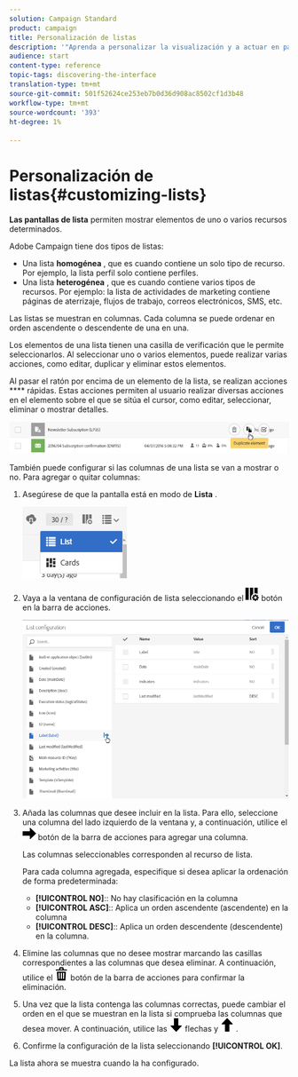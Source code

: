 ```yaml
---
solution: Campaign Standard
product: campaign
title: Personalización de listas
description: '"Aprenda a personalizar la visualización y a actuar en pantallas de lista en Adobe Campaign Standard:ordenar, filtrar, eliminar o duplicar elementos. Las pantallas de listas muestran elementos de uno o varios recursos determinados."'
audience: start
content-type: reference
topic-tags: discovering-the-interface
translation-type: tm+mt
source-git-commit: 501f52624ce253eb7b0d36d908ac8502cf1d3b48
workflow-type: tm+mt
source-wordcount: '393'
ht-degree: 1%

---
```



# Personalización de listas{#customizing-lists}

**Las pantallas de lista** permiten mostrar elementos de uno o varios recursos determinados.

Adobe Campaign tiene dos tipos de listas:

* Una lista **homogénea** , que es cuando contiene un solo tipo de recurso. Por ejemplo, la lista perfil solo contiene perfiles.
* Una lista **heterogénea** , que es cuando contiene varios tipos de recursos. Por ejemplo: la lista de actividades de marketing contiene páginas de aterrizaje, flujos de trabajo, correos electrónicos, SMS, etc.

Las listas se muestran en columnas. Cada columna se puede ordenar en orden ascendente o descendente de una en una.

Los elementos de una lista tienen una casilla de verificación que le permite seleccionarlos. Al seleccionar uno o varios elementos, puede realizar varias acciones, como editar, duplicar y eliminar estos elementos.

Al pasar el ratón por encima de un elemento de la lista, se realizan acciones **** rápidas. Estas acciones permiten al usuario realizar diversas acciones en el elemento sobre el que se sitúa el cursor, como editar, seleccionar, eliminar o mostrar detalles.

![](assets/overview_list_quickactions.png)

También puede configurar si las columnas de una lista se van a mostrar o no. Para agregar o quitar columnas:

1. Asegúrese de que la pantalla está en modo de **Lista** .

   ![](assets/export_list_mode_switch.png)

1. Vaya a la ventana de configuración de lista seleccionando el ![](assets/columnsettings.png) botón en la barra de acciones.

   ![](assets/list_configuration1.png)

1. Añada las columnas que desee incluir en la lista. Para ello, seleccione una columna del lado izquierdo de la ventana y, a continuación, utilice el ![](assets/arrowright.png) botón de la barra de acciones para agregar una columna.

   Las columnas seleccionables corresponden al recurso de lista.

   Para cada columna agregada, especifique si desea aplicar la ordenación de forma predeterminada:

   * **[!UICONTROL NO]**:: No hay clasificación en la columna
   * **[!UICONTROL ASC]**:: Aplica un orden ascendente (ascendente) en la columna
   * **[!UICONTROL DESC]**:: Aplica un orden descendente (descendente) en la columna.

1. Elimine las columnas que no desee mostrar marcando las casillas correspondientes a las columnas que desea eliminar. A continuación, utilice el ![](assets/delete.png) botón de la barra de acciones para confirmar la eliminación.
1. Una vez que la lista contenga las columnas correctas, puede cambiar el orden en el que se muestran en la lista si comprueba las columnas que desea mover. A continuación, utilice las ![](assets/arrowdown.png) flechas y ![](assets/arrowup.png) .
1. Confirme la configuración de la lista seleccionando **[!UICONTROL OK]**.

La lista ahora se muestra cuando la ha configurado.
